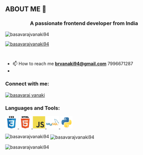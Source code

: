 ## ABOUT ME 👋

<h3 align="center">A passionate frontend developer from India</h3>

<p align="left"> <img src="https://komarev.com/ghpvc/?username=basavarajvanaki94&label=Profile%20views&color=0e75b6&style=flat" alt="basavarajvanaki94" /> </p>

<p align="left"> <a href="https://github.com/ryo-ma/github-profile-trophy"><img src="https://github-profile-trophy.vercel.app/?username=basavarajvanaki94" alt="basavarajvanaki94" /></a> </p>

<p align="left"> <a href="https://twitter.com/" target="blank"><img src="https://img.shields.io/twitter/follow/?logo=twitter&style=for-the-badge" alt="" /></a> </p>

- 📫 How to reach me **brvanaki94@gmail.com**    7996671287
-        

<h3 align="left">Connect with me:</h3>
<p align="left">
<a href=https://www.linkedin.com/in/basavaraj-vanaki-ab174630a target="blank"><img align="center" src="https://raw.githubusercontent.com/rahuldkjain/github-profile-readme-generator/master/src/images/icons/Social/linked-in-alt.svg" alt="basavaraj vanaki" height="30" width="40" /></a>
</p>

<h3 align="left">Languages and Tools:</h3>
<p align="left"> <a href="https://www.w3schools.com/css/" target="_blank" rel="noreferrer"> <img src="https://raw.githubusercontent.com/devicons/devicon/master/icons/css3/css3-original-wordmark.svg" alt="css3" width="40" height="40"/> </a> <a href="https://www.w3.org/html/" target="_blank" rel="noreferrer"> <img src="https://raw.githubusercontent.com/devicons/devicon/master/icons/html5/html5-original-wordmark.svg" alt="html5" width="40" height="40"/> </a> <a href="https://developer.mozilla.org/en-US/docs/Web/JavaScript" target="_blank" rel="noreferrer"> <img src="https://raw.githubusercontent.com/devicons/devicon/master/icons/javascript/javascript-original.svg" alt="javascript" width="40" height="40"/> </a> <a href="https://www.mysql.com/" target="_blank" rel="noreferrer"> <img src="https://raw.githubusercontent.com/devicons/devicon/master/icons/mysql/mysql-original-wordmark.svg" alt="mysql" width="40" height="40"/> </a> <a href="https://www.python.org" target="_blank" rel="noreferrer"> <img src="https://raw.githubusercontent.com/devicons/devicon/master/icons/python/python-original.svg" alt="python" width="40" height="40"/> </a> </p>

<p><img align="left" src="https://github-readme-stats.vercel.app/api/top-langs?username=basavarajvanaki94&show_icons=true&locale=en&layout=compact" alt="basavarajvanaki94" /></p>

<p>&nbsp;<img align="center" src="https://github-readme-stats.vercel.app/api?username=basavarajvanaki94&show_icons=true&locale=en" alt="basavarajvanaki94" /></p>

<p><img align="center" src="https://github-readme-streak-stats.herokuapp.com/?user=basavarajvanaki94&" alt="basavarajvanaki94" /></p>
